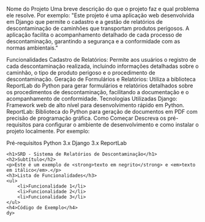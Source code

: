 Nome do Projeto
Uma breve descrição do que o projeto faz e qual problema ele resolve. Por exemplo: "Este projeto é uma aplicação web desenvolvida em Django que permite o cadastro e a gestão de relatórios de descontaminação de caminhões que transportam produtos perigosos. A aplicação facilita o acompanhamento detalhado de cada processo de descontaminação, garantindo a segurança e a conformidade com as normas ambientais."

Funcionalidades
Cadastro de Relatórios: Permite aos usuários o registro de cada descontaminação realizada, incluindo informações detalhadas sobre o caminhão, o tipo de produto perigoso e o procedimento de descontaminação.
Geração de Formulários e Relatórios: Utiliza a biblioteca ReportLab do Python para gerar formulários e relatórios detalhados sobre os procedimentos de descontaminação, facilitando a documentação e o acompanhamento de conformidade.
Tecnologias Utilizadas
Django: Framework web de alto nível para desenvolvimento rápido em Python.
ReportLab: Biblioteca do Python para geração de documentos em PDF com precisão de programação gráfica.
Como Começar
Descreva os pré-requisitos para configurar o ambiente de desenvolvimento e como instalar o projeto localmente. Por exemplo:

Pré-requisitos
Python 3.x
Django 3.x
ReportLab


    <h1>SRD - Sistema de Relatórios de Descontaminação</h1>
    <h2>Subtítulo</h2>
    <p>Este é um exemplo de <strong>texto em negrito</strong> e <em>texto em itálico</em>.</p>
    <h3>Lista de Funcionalidades</h3>
    <ul>
        <li>Funcionalidade 1</li>
        <li>Funcionalidade 2</li>
        <li>Funcionalidade 3</li>
    </ul>
    <h4>Código de Exemplo</h4>
    dy>

